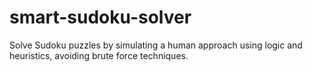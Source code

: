 # smart-sudoku-solver
Solve Sudoku puzzles by simulating a human approach using logic and heuristics, avoiding brute force techniques.
